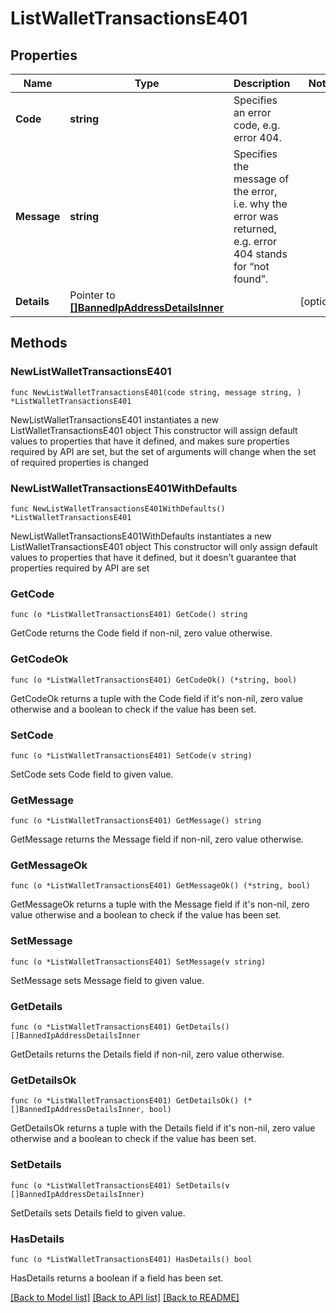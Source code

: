 # ListWalletTransactionsE401

## Properties

Name | Type | Description | Notes
------------ | ------------- | ------------- | -------------
**Code** | **string** | Specifies an error code, e.g. error 404. | 
**Message** | **string** | Specifies the message of the error, i.e. why the error was returned, e.g. error 404 stands for “not found”. | 
**Details** | Pointer to [**[]BannedIpAddressDetailsInner**](BannedIpAddressDetailsInner.md) |  | [optional] 

## Methods

### NewListWalletTransactionsE401

`func NewListWalletTransactionsE401(code string, message string, ) *ListWalletTransactionsE401`

NewListWalletTransactionsE401 instantiates a new ListWalletTransactionsE401 object
This constructor will assign default values to properties that have it defined,
and makes sure properties required by API are set, but the set of arguments
will change when the set of required properties is changed

### NewListWalletTransactionsE401WithDefaults

`func NewListWalletTransactionsE401WithDefaults() *ListWalletTransactionsE401`

NewListWalletTransactionsE401WithDefaults instantiates a new ListWalletTransactionsE401 object
This constructor will only assign default values to properties that have it defined,
but it doesn't guarantee that properties required by API are set

### GetCode

`func (o *ListWalletTransactionsE401) GetCode() string`

GetCode returns the Code field if non-nil, zero value otherwise.

### GetCodeOk

`func (o *ListWalletTransactionsE401) GetCodeOk() (*string, bool)`

GetCodeOk returns a tuple with the Code field if it's non-nil, zero value otherwise
and a boolean to check if the value has been set.

### SetCode

`func (o *ListWalletTransactionsE401) SetCode(v string)`

SetCode sets Code field to given value.


### GetMessage

`func (o *ListWalletTransactionsE401) GetMessage() string`

GetMessage returns the Message field if non-nil, zero value otherwise.

### GetMessageOk

`func (o *ListWalletTransactionsE401) GetMessageOk() (*string, bool)`

GetMessageOk returns a tuple with the Message field if it's non-nil, zero value otherwise
and a boolean to check if the value has been set.

### SetMessage

`func (o *ListWalletTransactionsE401) SetMessage(v string)`

SetMessage sets Message field to given value.


### GetDetails

`func (o *ListWalletTransactionsE401) GetDetails() []BannedIpAddressDetailsInner`

GetDetails returns the Details field if non-nil, zero value otherwise.

### GetDetailsOk

`func (o *ListWalletTransactionsE401) GetDetailsOk() (*[]BannedIpAddressDetailsInner, bool)`

GetDetailsOk returns a tuple with the Details field if it's non-nil, zero value otherwise
and a boolean to check if the value has been set.

### SetDetails

`func (o *ListWalletTransactionsE401) SetDetails(v []BannedIpAddressDetailsInner)`

SetDetails sets Details field to given value.

### HasDetails

`func (o *ListWalletTransactionsE401) HasDetails() bool`

HasDetails returns a boolean if a field has been set.


[[Back to Model list]](../README.md#documentation-for-models) [[Back to API list]](../README.md#documentation-for-api-endpoints) [[Back to README]](../README.md)


